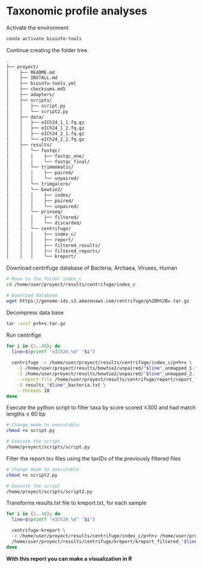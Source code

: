 # Taxonomic profile analyses

Activate the environment
```bash
conda activate bioinfo-tools
```

Continue creating the folder tree.

```bash
.
├── proyect/
│    ├── README.md
│    ├── INSTALL.md
│    ├── bioinfo-tools.yml
│    ├── checksums.md5
│    ├── adapters/
│    ├── scripts/
│    │   ├── script.py
│    │   └── script2.py
│    ├── data/
│    │   ├── eICh24_1_1.fq.gz
│    │   ├── eICh24_1_2.fq.gz
│    │   ├── eICh24_2_1.fq.gz
│    │   └── eICh24_2_2.fq.gz
│    ├── results/
│    │   └── fastqc/
│    │   │    ├── fastqc_one/
│    │   │    └── fastqc_final/
│    │   └── trimmomatic/
│    │   │    ├── paired/
│    │   │    └── unpaired/
│    │   └── trimgalore/
│    │   └── bowtie2/
│    │   │    ├── index/
│    │   │    ├── paired/
│    │   │    └── unpaired/
│    │   └── prinseq/
│    │   │    ├── filtered/
│    │   │    └── discarded/
│    │   └── centrifuge/
│    │   │    ├── index_c/
│    │   │    ├── report/
│    │   │    ├── filtered_results/
│    │   │    ├── filtered_reports/
│    │   │    └── kreport/

```

Download centrifuge database of Bacteria, Archaea, Viruses, Human
```bash
# Move to the folder index_c
cd /home/user/proyect/results/centrifuge/index_c

# Download database
wget https://genome-idx.s3.amazonaws.com/centrifuge/p%2Bh%2Bv.tar.gz
```

Decompress data base
```bash
tar -xvzf p+h+v.tar.gz
```

Run centrifige
```bash
for i in {1..48}; do
  line=$(printf "eICh24_%d" "$i")
  
  centrifuge -x /home/user/proyect/results/centrifuge/index_c/p+h+v \
    -1 /home/user/proyect/results/bowtie2/unpaired/"$line"_unmapped_1.fastq.gz \
    -2 /home/user/proyect/results/bowtie2/unpaired/"$line"_unmapped_2.fastq.gz \
    --report-file /home/user/proyect/results/centrifuge/report/report_"$line"_bacteria.txt \
    -S results_"$line"_bacteria.txt \
    --threads 10
done
```

Execute the python script to filter taxa by score scored ≤300 and had match lengths ≤ 60 bp
```bash
# Change mode to executable
chmod +x script.py

# Execute the script
/home/proyect/scripts/script.py
```

Filter the report.tsv files using the taxIDs of the previously filtered files
```bash
# Change mode to executable
chmod +x script2.py

# Execute the script
/home/proyect/scripts/script2.py
```

Transforms results.txt file to kreport.txt, for each sample
```bash
for i in {1..48}; do
  line=$(printf "eICh24_%d" "$i")

  centrifuge-kreport \
  -x /home/user/proyect/results/centrifuge/index_c/p+h+v /home/user/proyect/results/centrifuge/filtered_reports/filtered_report_"$line"_bacteria.tsv > \
  /home/user/proyect/results/centrifuge/kreport/kreport_filtered_"$line"_bacteria.txt
done

```

**With this report you can make a visualization in R**
